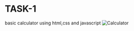 # TASK-1
basic calculator using html,css and javascript
![Calculator](C:\Users\venkatesh\Downloads\calcres.jpg "Calculator")
